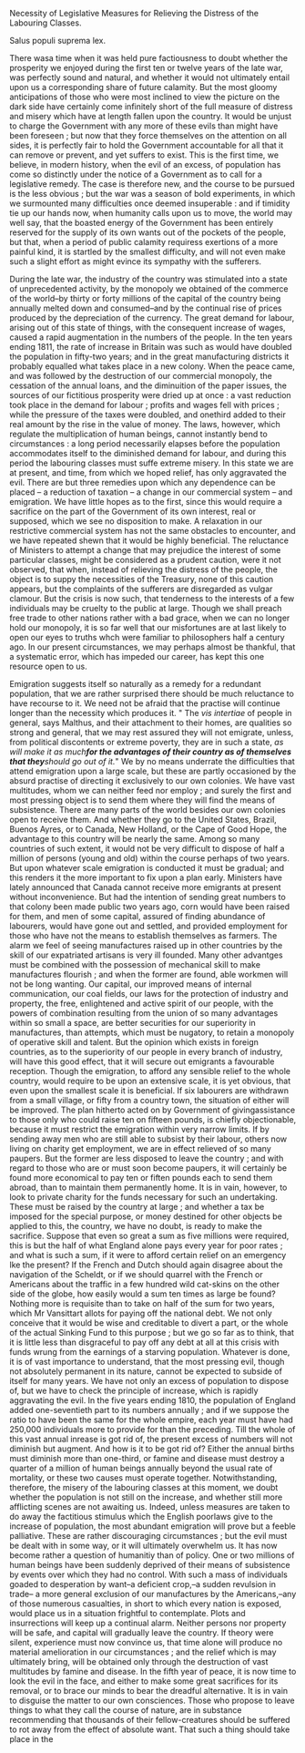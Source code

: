 Necessity of Legislative Measures for Relieving the
                        Distress of the Labouring Classes.Salus populi suprema lex.There wasa time when
                    it was held pure factiousness to doubt whether the prosperity we enjoyed
                    during the first ten or twelve years of the late war, was perfectly sound
                    and natural, and whether it would not ultimately entail upon us
                    a corresponding share of future calamity. But the most gloomy
                    anticipations of those who were most inclined to view the picture on the dark side have certainly come infinitely short of the full
                    measure of distress and misery which have at length fallen upon the
                    country. It would be unjust to charge the Government with any more of these
                    evils than might have been foreseen ; but now that they force themselves on
                    the attention on all sides, it is perfectly fair to hold the
                        Government accountable for all that it can remove or
                    prevent, and yet suffers to exist. This is the first time, we believe, in
                        modern history, when the evil of an excess, of population
                    has come so distinctly under the notice of a Government as to call for
                    a legislative remedy. The case is therefore new, and the course to be
                    pursued is the less obvious ; but the war was a season of bold experiments,
                    in which we surmounted many difficulties once deemed insuperable : and if
                    timidity tie up our hands now, when humanity calls upon us to move, the
                    world may well say, that the boasted energy of the Government has been
                    entirely reserved for the supply of its own wants out of the pockets of the
                    people, but that, when a period of public calamity requiress exertions of a
                    more painful kind, it is startled by the smallest difficulty,
                    and will not even make such a slight effort as might evince its sympathy
                    with the sufferers.During the late war, the industry of the country was stimulated
                    into a state of unprecedented activity, by the monopoly we obtained of the
                    commerce of the world–by thirty or forty millions of the capital of
                    the country being annually melted down and consumed–and by the
                    continual rise of prices produced by the depreciation of the
                    currency. The great demand for labour, arising out of this state
                    of things, with the consequent increase of wages, caused a rapid
                    augmentation in the numbers of the people. In the ten years ending 1811,
                    the rate of increase in Britain was such as would have doubled the
                    population in fifty-two years; and in the great manufacturing
                    districts it probably equalled what takes place in a new colony. When
                    the peace came, and was followed by the destruction of our commercial
                    monopoly, the cessation of the annual loans, and the diminuition of the
                    paper issues, the sources of our fictitious prosperity were
                    dried up at once : a vast reduction took place in the demand for labour ;
                    profits and wages fell with prices ; while the pressure of the taxes were
                    doubled, and onethird added to their real amount by the rise in
                    the value of money. The laws, however, which regulate the multiplication
                    of human beings, cannot instantly bend to circumstances : a long
                    period necessarily elapses before the population accommodates
                    itself to the diminished demand for labour, and during this
                    period the labouring classes must suffe extreme misery. In this
                    state we are at present, and time, from which we hoped relief, has only
                    aggravated the evil. There are but three remedies upon which any dependence
                    can be placed – a reduction of taxation – a change in our
                    commercial system – and emigration. We have little hopes as to the
                    first, since this would require a sacrifice on the part of the Government of its own interest, real or supposed, which we see no
                    disposition to make. A relaxation in our restrictive commercial system has not the same obstacles to encounter, and we have repeated
                    shewn that it would be highly beneficial. The reluctance of Ministers to
                    attempt a change that may prejudice the interest of some particular
                    classes, might be considered as a prudent caution, were it not observed,
                    that when, instead of relieving the distress of the people, the object is to suppy the
                    necessities of the Treasury, none of this caution appears, but the
                    complaints of the sufferers are disregarded as vulgar clamour.
                    But the crisis is now such, that tenderness to the interests of
                    a few individuals may be cruelty to the public at large. Though we shall
                    preach free trade to other nations rather with a bad grace, when
                    we can no longer hold our monopoly, it is so far well that our
                    misfortunes are at last likely to open our eyes to truths whch were
                    familiar to philosophers half a century ago. In our present circumstances,
                    we may perhaps almost be thankful, that a systematic error, which has
                    impeded our career, has kept this one resource open to us.Emigration suggests itself so naturally as a remedy for a redundant population, that we are rather surprised there should be much
                    reluctance to have recourse to it. We need not be afraid that the practise
                    will continue longer than the necessity which produces it. " The
                        *vis intertiae* of people in general,
                    says Malthus, and their attachment to their homes,
                    are qualities so strong and general, that we may rest assured they
                    will not emigrate, unless, from political discontents or extreme
                    poverty, they are in such a state, *as will make it as
                        much**for the advantages of their country as of themselves that
                        they**should go out of it.*" We by no means underrate the
                        difficulties that attend emigration upon a large scale, but
                    these are partly occasioned by the absurd practise of directing it exclusively to our own colonies. We have vast multitudes, whom
                    we can neither feed nor employ ; and surely the first and most
                    pressing object is to send them where they will find the means of
                    subsistence. There are many parts of the world besides our own colonies
                    open to receive them. And whether they go to the United States, Brazil,
                    Buenos Ayres, or to Canada, New Holland, or the Cape of Good Hope, the
                    advantage to this country will be nearly the same. Among so many countries
                    of such extent, it would not be very difficult to dispose of half a
                    million of persons (young and old) within the course perhaps of two years.
                    But upon whatever scale emigration is conducted it must be
                    gradual; and this renders it the more important to fix upon a plan early.
                    Ministers have lately announced that Canada cannot receive more emigrants
                    at present without inconvenience. But had the intention of
                    sending great numbers to that colony been made public two years ago, corn
                    would have been raised for them, and men of some capital, assured of
                    finding abundance of labourers, would have gone out and settled, and
                    provided employment for those who have not the means to establish
                    themselves as farmers. The alarm we feel of seeing manufactures raised up
                    in other countries by the skill of our expatriated artisans is very ill
                    founded. Many other advantges must be combined with the possession of
                    mechanical skill to make manufactures flourish ; and when the former
                    are found, able workmen will not be long wanting. Our capital, our improved
                    means of internal communication, our coal fields, our laws for the
                    protection of industry and property, the free, enlightened and
                    active spirit of our people, with the powers of combination resulting from
                    the union of so many advantages within so small a space, are better
                    securities for our superiority in manufactures, than attempts, which must
                    be nugatory, to retain a monopoly of operative skill and talent. But
                    the opinion which exists in foreign countries, as to the superiority of our people in every branch of industry, will have this good
                    effect, that it will secure out emigrants a favourable reception. Though
                    the emigration, to afford any sensible relief to the whole
                    country, would require to be upon an extensive scale, it is yet
                    obvious, that even upon the smallest scale it is beneficial. If six
                    labourers are withdrawn from a small village, or fifty from a country town,
                    the situation of either will be improved. The plan hitherto acted on by
                    Government of givingassistance to those only who could raise ten on fifteen pounds, is chiefly objectionable, because it must restrict
                    the emigration within very narrow limits. If by sending away men who
                    are still able to subsist by their labour, others now living on charity get
                    employment, we are in effect relieved of so many paupers. But the former
                    are less disposed to leave the country ; and with regard to those who are or must soon become
                    paupers, it will certainly be found more economical to pay ten or fiften
                    pounds each to send them abroad, than to maintain them permanently home. It
                    is in vain, however, to look to private charity for the funds necessary for
                    such an undertaking. These must be raised by the country at large ;
                    and whether a tax be imposed for the special purpose, or money destined for other objects be applied to this, the country, we have
                    no doubt, is ready to make the sacrifice. Suppose that even so great a sum
                    as five millions were required, this is but the half of what England alone
                    pays every year for poor rates ; and what is such a sum, if it were to
                    afford certain relief on an emergency lke the present? If the French and
                    Dutch should again disagree about the navigation of the Scheldt, or if we
                    should quarrel with the French or Americans about the traffic in a few
                    hundred wild cat-skins on the other side of the globe, how easily
                    would a sum ten times as large be found? Nothing more is requisite than to
                    take on half of the sum for two years, which Mr Vansittart allots for paying off the national debt. We
                    not only conceive that it would be wise and creditable to divert a part, or
                    the whole of the actual Sinking Fund to this purpose ; but we go so far as
                    to think, that it is little less than disgraceful to pay off any
                    debt at all at this crisis with funds wrung from the earnings of a starving
                    population. Whatever is done, it is of vast importance to understand, that
                    the most pressing evil, though not absolutely permanent in its nature,
                    cannot be expected to subside of itself for many years. We have not only an
                    excess of population to dispose of, but we have to check the principle of
                    increase, which is rapidly aggravating the evil. In the five years ending
                    1810, the population of England added one-seventieth part to its
                    numbers annually ; and if we suppose the ratio to have been the same
                    for the whole empire, each year must have had 250,000 individuals more to provide for than the preceding. Till the whole of this
                    vast annual inrease is got rid of, the present excess of numbers will not
                    diminish but augment. And how is it to be got rid of? Either the annual
                    births must diminish more than one-third, or famine and disease must
                    destroy a quarter of a million of human beings annually beyond the usual rate of mortality, or these two causes must operate together. Notwithstanding, therefore, the misery of the labouring
                    classes at this moment, we doubt whether the population is not still
                    on the increase, and whether still more afflicting scenes are not awaiting
                    us. Indeed, unless measures are taken to do away the factitious stimulus
                    which the English poorlaws give to the increase of population,
                    the most abundant emigration will prove but a feeble palliative. These are rather
                    discouraging circumstances ; but the evil must be dealt with in some
                    way, or it will ultimately overwhelm us. It has now become
                    rather a question of humanitiy than of policy. One or two millions of human
                    beings have been suddenly deprived of their means of subsistence by events
                    over which they had no control. With such a mass of individuals goaded to
                        desperation by want–a deficient crop,–a sudden
                    revulsion in trade– a more general exclusion of our manufactures by
                    the Americans,–any of those numerous casualties, in short
                    to which every nation is exposed, would place us in a situation
                    frightful to contemplate. Plots and insurrections will keep up a continual alarm. Neither persons nor property will be safe, and
                    capital will gradually leave the country. If theory were silent,
                    experience must now convince us, that time alone will produce no
                    material amelioration in our circumstances ; and the relief which is may
                    ultimately bring, will be obtained only through the destruction of vast
                    multitudes by famine and disease. In the fifth year of peace, it is now
                    time to look the evil in the face, and either to make some great sacrifices
                    for its removal, or to brace our minds to bear the dreadful alternative. It
                    is in vain to disguise the matter to our own consciences. Those who
                    propose to leave things to what they call the course of nature, are in
                    substance recommending that thousands of their fellow-creatures should be
                    suffered to rot away from the effect of absolute want. That such a thing
                    should take place in the